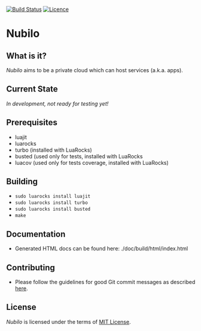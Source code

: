 [![Build Status](https://travis-ci.org/aellwein/nubilo.svg?branch=master)](https://travis-ci.org/aellwein/nubilo) [![Licence](http://img.shields.io/badge/Licence-MIT-brightgreen.svg)](LICENSE)

Nubilo
======

What is it?
-----------

*Nubilo* aims to be a private cloud which can host services (a.k.a. apps). 

Current State
-------------

*In development, not ready for testing yet!*

Prerequisites
-------------

* luajit
* luarocks
* turbo (installed with LuaRocks)
* busted (used only for tests, installed with LuaRocks
* luacov (used only for tests coverage, installed with LuaRocks)

Building
--------

* ``sudo luarocks install luajit``
* ``sudo luarocks install turbo``
* ``sudo luarocks install busted``
* ``make``


Documentation
-------------

* Generated HTML docs can be found here: ./doc/build/html/index.html


Contributing
------------
* Please follow the guidelines for good Git commit messages as described
  [here](http://chris.beams.io/posts/git-commit/).


License
-------

*Nubilo* is licensed under the terms of [MIT License](http://opensource.org/licenses/MIT). 
 
 
